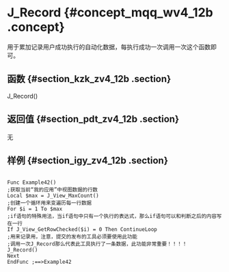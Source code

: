 # J\_Record {#concept_mqq_wv4_12b .concept}

用于累加记录用户成功执行的自动化数据，每执行成功一次调用一次这个函数即可。

## 函数 {#section_kzk_zv4_12b .section}

J\_Record\(\)

## 返回值 {#section_pdt_zv4_12b .section}

无

## 样例 {#section_igy_zv4_12b .section}

```

Func Example42()
;获取当前“我的应用”中视图数据的行数
Local $max = J_View_MaxCount()
;创建一个循环用来变遍历每一行数据
For $i = 1 To $max
;if语句的特殊用法，当if语句中只有一个执行的表达式，那么if语句可以和判断之后的内容写在一行
If J_View_GetRowChecked($i) = 0 Then ContinueLoop
;用来记录用，注意，提交的发布的工具必须要使用此功能
;调用一次J_Record那么代表此工具执行了一条数据，此功能非常重要！！！！
J_Record()
Next
EndFunc ;==>Example42
```

